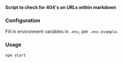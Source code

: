 **Script to check for 404's on URLs within markdown**

### Configuration

Fill in environment variables in `.env`, per `.env.example`.

### Usage

```
npm start
```
